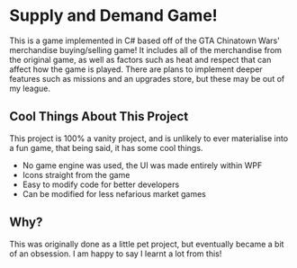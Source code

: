 # Supply and Demand Game!

This is a game implemented in C# based off of the GTA Chinatown Wars' merchandise buying/selling game! It includes all of the merchandise from the original game, as well as factors such as heat and respect that can affect how the game is played. There are plans to implement deeper features such as missions and an upgrades store, but these may be out of my league.

## Cool Things About This Project

This project is 100% a vanity project, and is unlikely to ever materialise into a fun game, that being said, it has some cool things.

- No game engine was used, the UI was made entirely within WPF
- Icons straight from the game
- Easy to modify code for better developers
- Can be modified for less nefarious market games

## Why?

This was originally done as a little pet project, but eventually became a bit of an obsession. I am happy to say I learnt a lot from this!
